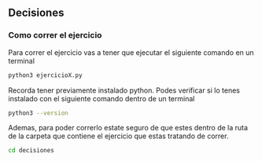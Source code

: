 ## Decisiones

### Como correr el ejercicio

Para correr el ejercicio vas a tener que ejecutar el siguiente comando en un terminal

```bash
python3 ejercicioX.py
```

Recorda tener previamente instalado python. Podes verificar si lo tenes instalado con el siguiente comando dentro de un terminal

```bash
python3 --version
```

Ademas, para poder correrlo estate seguro de que estes dentro de la ruta de la carpeta que contiene el ejercicio que estas tratando de correr.

```bash
cd decisiones
```